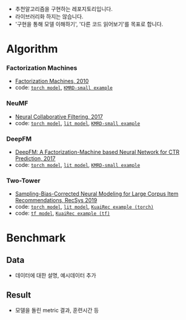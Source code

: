 - 추천알고리즘을 구현하는 레포지토리입니다.
- 라이브러리화 하지는 않습니다.
- '구현을 통해 모델 이해하기', '다른 코드 읽어보기'를 목표로 합니다.

# Algorithm
### Factorization Machines
- [Factorization Machines, 2010](https://www.csie.ntu.edu.tw/~b97053/paper/Rendle2010FM.pdf)
- code: [`torch model`](./src/model/FM.py), [`KMRD-small example`](./notebook/FM_KMRD_small.ipynb)

### NeuMF
- [Neural Collaborative Filtering, 2017](https://arxiv.org/pdf/1708.05031.pdf)
- code: [`torch model`](./src/model/NeuMF.py), [`lit model`](./src/lit_model/lit_NeuMF.py), [`KMRD-small example`](./notebook/NeuMF_KMRD_small.ipynb)

### DeepFM
- [DeepFM: A Factorization-Machine based Neural Network for CTR Prediction, 2017](https://arxiv.org/abs/1703.04247)
- code: [`torch model`](./src/model/DeepFM.py), [`lit model`](./src/lit_model/lit_DeepFM.py), [`KMRD-small example`](./notebook/DeepFM_KMRD_small.ipynb)

### Two-Tower
- [Sampling-Bias-Corrected Neural Modeling for Large Corpus Item Recommendations, RecSys 2019](https://research.google/pubs/pub48840/)
- code: [`torch model`](./src/model/TwoTower.py), [`lit model`](./src/lit_model/lit_TwoTower.py), [`KuaiRec example (torch)`](./notebook/Two_Tower_KuaiRec.ipynb)
- code: [`tf model`](./src/model/TwoTower_tf.py), [`KuaiRec example (tf)`](./notebook/Two_Tower_KuaiRec.ipynb)

# Benchmark
## Data
- 데이터에 대한 설명, 예시데이터 추가

## Result
- 모델을 돌린 metric 결과, 훈련시간 등